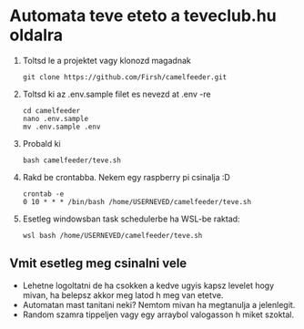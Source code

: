 # Automata teve eteto a teveclub.hu oldalra

1. Toltsd le a projektet vagy klonozd magadnak
    
    `git clone https://github.com/Firsh/camelfeeder.git`

2. Toltsd ki az .env.sample filet es nevezd at .env -re

    ```
    cd camelfeeder
    nano .env.sample
    mv .env.sample .env
    ```

3. Probald ki

    ```
    bash camelfeeder/teve.sh
    ```

4. Rakd be crontabba. Nekem egy raspberry pi csinalja :D

    ```
    crontab -e
    0 10 * * * /bin/bash /home/USERNEVED/camelfeeder/teve.sh
    ```

5. Esetleg windowsban task schedulerbe ha WSL-be raktad:
    ```
    wsl bash /home/USERNEVED/camelfeeder/teve.sh
    ```

## Vmit esetleg meg csinalni vele
- Lehetne logoltatni de ha csokken a kedve ugyis kapsz levelet hogy mivan, ha belepsz akkor meg latod h meg van etetve.
- Automatan mast tanitani neki? Nemtom mivan ha megtanulja a jelenlegit.
- Random szamra tippeljen vagy egy arraybol valogasson h miket szoktal.